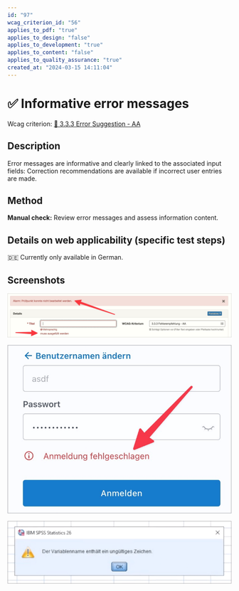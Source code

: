 ```yaml
---
id: "97"
wcag_criterion_id: "56"
applies_to_pdf: "true"
applies_to_design: "false"
applies_to_development: "true"
applies_to_content: "false"
applies_to_quality_assurance: "true"
created_at: "2024-03-15 14:11:04"
---
```


# ✅ Informative error messages

Wcag criterion: [📜 3.3.3 Error Suggestion - AA](..)

## Description

Error messages are informative and clearly linked to the associated input fields: Correction recommendations are available if incorrect user entries are made.

## Method

**Manual check:** Review error messages and assess information content.

## Details on web applicability (specific test steps)

🇩🇪 Currently only available in German.

## Screenshots

![Fehlermeldung in A4AA](images/fehlermeldung-in-a4aa.png)

![Wenig aussagekräftiger Login-Fehler](images/wenig-aussagekrftiger-login-fehler.png)

![Wenig informative Fehlermeldung bei IBM SPSS](images/wenig-informative-fehlermeldung-bei-ibm-spss.png)
